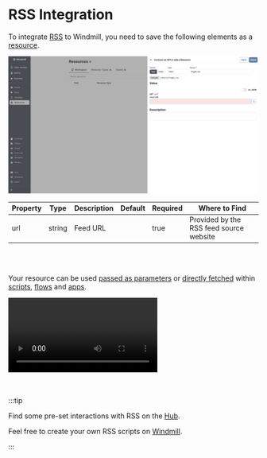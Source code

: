 # RSS Integration

To integrate [RSS](https://rss.com/) to Windmill, you need to save the following elements as a [resource](../core_concepts/3_resources_and_types/index.mdx).

![Add RSS Resource](../assets/integrations/add-rss.png.webp)

| Property | Type   | Description | Default | Required | Where to Find                           |
| -------- | ------ | ----------- | ------- | -------- | --------------------------------------- |
| url      | string | Feed URL    |         | true     | Provided by the RSS feed source website |

<br/><br/>

Your resource can be used [passed as parameters](../core_concepts/3_resources_and_types/index.mdx#passing-resources-as-parameters-to-scripts-preferred) or [directly fetched](../core_concepts/3_resources_and_types/index.mdx#fetching-them-from-within-a-script-by-using-the-wmill-client-in-the-respective-language) within [scripts](../script_editor/index.mdx), [flows](../flows/1_flow_editor.mdx) and [apps](../apps/0_app_editor/index.mdx).

<video
	className="border-2 rounded-xl object-cover w-full h-full dark:border-gray-800"
	controls
	src="/videos/add_resources_variables.mp4"
/>

<br/>

:::tip

Find some pre-set interactions with RSS on the [Hub](https://hub.windmill.dev/integrations/RSS).

Feel free to create your own RSS scripts on [Windmill](../getting_started/00_how_to_use_windmill/index.mdx).

:::
